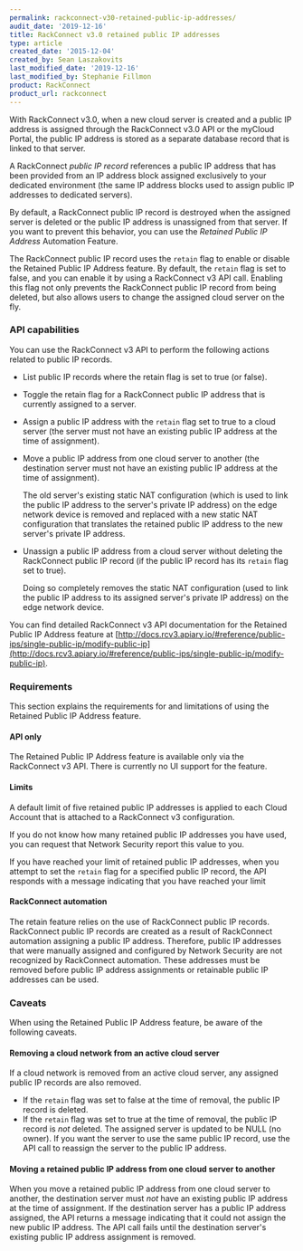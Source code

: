 ```yaml
---
permalink: rackconnect-v30-retained-public-ip-addresses/
audit_date: '2019-12-16'
title: RackConnect v3.0 retained public IP addresses
type: article
created_date: '2015-12-04'
created_by: Sean Laszakovits
last_modified_date: '2019-12-16'
last_modified_by: Stephanie Fillmon
product: RackConnect
product_url: rackconnect
---
```


With RackConnect v3.0, when a new cloud server is created and a public
IP address is assigned through the RackConnect v3.0 API or the myCloud
Portal, the public IP address is stored as a separate database record
that is linked to that server.

A RackConnect *public IP record* references a public IP address that has
been provided from an IP address block assigned exclusively to your
dedicated environment (the same IP address blocks used to assign public
IP addresses to dedicated servers).

By default, a RackConnect public IP record is destroyed when the
assigned server is deleted or the public IP address is unassigned from
that server. If you want to prevent this behavior, you can use
the *Retained Public IP Address* Automation Feature.

The RackConnect public IP record uses the `retain` flag
to enable or disable the Retained Public IP Address feature.
By default, the `retain` flag is set to false, and you can enable it
by using a RackConnect v3 API call. Enabling this flag not
only prevents the RackConnect public IP record from being deleted, but
also allows users to change the assigned cloud server on the fly.

### API capabilities

You can use the RackConnect v3 API to perform the following actions
related to public IP records.

-   List public IP records where the retain flag is set to true (or
    false).
-   Toggle the retain flag for a RackConnect public IP address that
    is currently assigned to a server.
-   Assign a public IP address with the `retain` flag set to true
    to a cloud server (the server must not have an existing public IP
    address at the time of assignment).
-   Move a public IP address from one cloud server to another (the
    destination server must not have an existing public IP address at
    the time of assignment).

    The old server's existing static NAT configuration (which is used to link the public IP address to the server's private IP address) on the edge network device is removed and replaced with a new static NAT configuration that translates the retained public IP address to the new server's private IP address.

-   Unassign a public IP address from a cloud server without
    deleting the RackConnect public IP record (if the public IP record
    has its `retain` flag set to true).

    Doing so completely removes the static NAT configuration (used to link the public IP address to its assigned server's private IP address) on the edge network device.

You can find detailed RackConnect v3 API documentation for the Retained Public IP Address feature at [http://docs.rcv3.apiary.io/#reference/public-ips/single-public-ip/modify-public-ip](http://docs.rcv3.apiary.io/#reference/public-ips/single-public-ip/modify-public-ip).

### Requirements

This section explains the requirements for and limitations of using the
Retained Public IP Address feature.

#### API only

The Retained Public IP Address feature is available only via the RackConnect v3
API. There is currently no UI support for the feature.

#### Limits

A default limit of five retained public IP addresses is applied to each
Cloud Account that is attached to a RackConnect v3 configuration.

If you do not know how many retained public IP addresses you have used,
you can request that Network Security report this value to you.

If you have reached your limit of retained public IP addresses, when you
attempt to set the `retain` flag for a specified public IP record, the
API responds with a message indicating that you have reached your limit

#### RackConnect automation

The retain feature relies on the use of RackConnect public IP records.
RackConnect public IP records are created as a result of RackConnect
automation assigning a public IP address. Therefore, public IP addresses
that were manually assigned and configured by Network Security are not
recognized by RackConnect automation. These addresses must be removed
before public IP address assignments or retainable public IP addresses
can be used.

### Caveats

When using the Retained Public IP Address feature, be aware of the
following caveats.

#### Removing a cloud network from an active cloud server

If a cloud network is removed from an active cloud server, any assigned
public IP records are also removed.

-   If the `retain` flag was set to false at the time of removal, the
    public IP record is deleted.
-   If the `retain` flag was set to true at the time of removal, the
    public IP record is *not* deleted. The assigned server is updated to
    be NULL (no owner). If you want the server to use the same public IP
    record, use the API call to reassign the server to the public
    IP address.

#### Moving a retained public IP address from one cloud server to another

When you move a retained public IP address from one cloud server to
another, the destination server must *not* have an existing public IP
address at the time of assignment. If the destination server has a
public IP address assigned, the API returns a message indicating that it
could not assign the new public IP address. The API call fails until the
destination server's existing public IP address assignment is removed.
